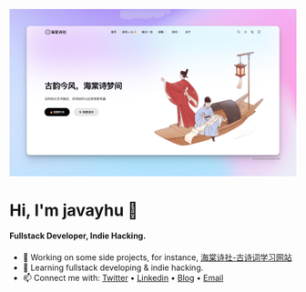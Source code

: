 ![image](screenshot_xnapper.png)

# Hi, I'm javayhu 👋

#### Fullstack Developer, Indie Hacking.

- 🚀 Working on some side projects, for instance, [海棠诗社-古诗词学习网站](https://pocketpoetry.club)
- 📖 Learning fullstack developing & indie hacking.
- 📫 Connect me with: [Twitter](https://twitter.com/javayhu) • [Linkedin](https://www.linkedin.com/in/javayhu) • [Blog](https://javayhu.site) • [Email](mailto:javayhu@gmail.com)
